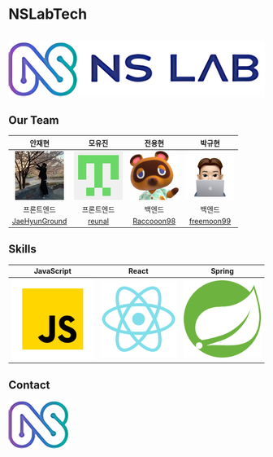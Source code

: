 # NSLabTech

<p align="center">
  <br>
  <img src="./image/logo.png" alt="로고이미지">
  <br>
</p>

## Our Team

|                 안재현                  |                 모유진                 |                전용현                |                     박규현                     |
|:------------------------------------:|:-----------------------------------:|:---------------------------------:|:-------------------------------------------:|
|                ![jae]                |               ![you]                |             ![young]              |                   ![kyu]                    |
|                프론트엔드                 |                프론트엔드                |                백엔드                |                     백엔드                     |
| [JaeHyunGround](https://github.com/JaeHyunGround) | [reunal](https://github.com/reunal) | [Raccooon98](https://github.com/Raccooon98) | [freemoon99](https://github.com/freemoon99) |

## Skills

| JavaScript |  React   |  Spring   |
|:----------:| :------: |:---------:|
|   ![js]    | ![react] | ![spring] |

## Contact
[![smallLogo]](https://www.nslab.tech/)

<!-- Stack Icon Refernces -->
[js]: image/javascript.svg
[react]: image/react.svg
[spring]: image/spring.svg
[jae]: image/jae.jpg
[you]: image/you.png
[young]: image/young.png
[kyu]: image/kyu.png
[smallLogo]: image/logo_small.png